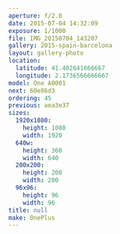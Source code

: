 ```yaml
---
aperture: f/2.0
date: 2015-07-04 14:32:09
exposure: 1/1000
file: IMG_20150704_143207
gallery: 2015-spain-barcelona
layout: gallery-photo
location:
  latitude: 41.402641666667
  longitude: 2.1736566666667
model: One A0001
next: 60e86d3
ordering: 45
previous: aea3e37
sizes:
  1920x1080:
    height: 1080
    width: 1920
  640w:
    height: 360
    width: 640
  200x200:
    height: 200
    width: 200
  96x96:
    height: 96
    width: 96
title: null
make: OnePlus
---
```

